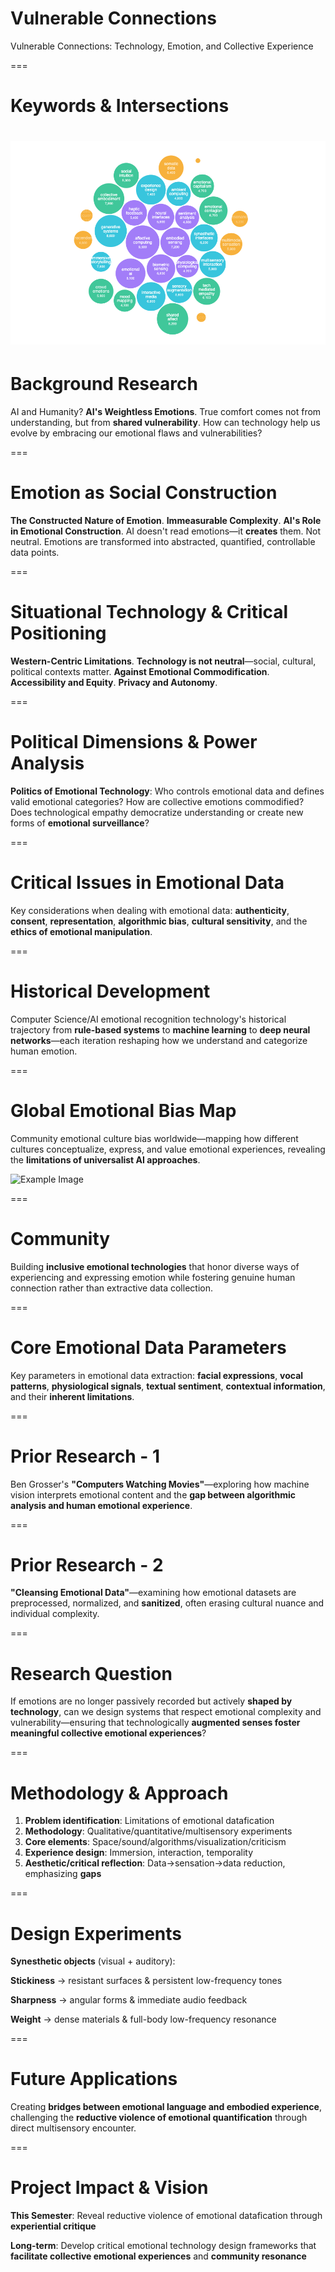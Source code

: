 # Vulnerable Connections
Vulnerable Connections: Technology, Emotion, and Collective Experience

===

# Keywords & Intersections
![Keywords](keyword.png)
===

# Background Research
AI and Humanity? **AI's Weightless Emotions**. True comfort comes not from understanding, but from **shared vulnerability**. How can technology help us evolve by embracing our emotional flaws and vulnerabilities?

===

# Emotion as Social Construction
**The Constructed Nature of Emotion**. **Immeasurable Complexity**. **AI's Role in Emotional Construction**. AI doesn't read emotions—it **creates** them. Not neutral. Emotions are transformed into abstracted, quantified, controllable data points.

===

# Situational Technology & Critical Positioning
**Western-Centric Limitations**. **Technology is not neutral**—social, cultural, political contexts matter. **Against Emotional Commodification**. **Accessibility and Equity**. **Privacy and Autonomy**.

===

# Political Dimensions & Power Analysis
**Politics of Emotional Technology**: Who controls emotional data and defines valid emotional categories? How are collective emotions commodified? Does technological empathy democratize understanding or create new forms of **emotional surveillance**?

===

# Critical Issues in Emotional Data
Key considerations when dealing with emotional data: **authenticity**, **consent**, **representation**, **algorithmic bias**, **cultural sensitivity**, and the **ethics of emotional manipulation**.

===

# Historical Development
Computer Science/AI emotional recognition technology's historical trajectory from **rule-based systems** to **machine learning** to **deep neural networks**—each iteration reshaping how we understand and categorize human emotion.

===

# Global Emotional Bias Map
Community emotional culture bias worldwide—mapping how different cultures conceptualize, express, and value emotional experiences, revealing the **limitations of universalist AI approaches**.

![Example Image](https://via.placeholder.com/600x300/4ecdc4/ffffff?text=Global+Emotional+Bias+Map)

===

# Community
Building **inclusive emotional technologies** that honor diverse ways of experiencing and expressing emotion while fostering genuine human connection rather than extractive data collection.

===

# Core Emotional Data Parameters
Key parameters in emotional data extraction: **facial expressions**, **vocal patterns**, **physiological signals**, **textual sentiment**, **contextual information**, and their **inherent limitations**.

===

# Prior Research - 1
Ben Grosser's **"Computers Watching Movies"**—exploring how machine vision interprets emotional content and the **gap between algorithmic analysis and human emotional experience**.

===

# Prior Research - 2
**"Cleansing Emotional Data"**—examining how emotional datasets are preprocessed, normalized, and **sanitized**, often erasing cultural nuance and individual complexity.

===

# Research Question
If emotions are no longer passively recorded but actively **shaped by technology**, can we design systems that respect emotional complexity and vulnerability—ensuring that technologically **augmented senses foster meaningful collective emotional experiences**?

===

# Methodology & Approach
1. **Problem identification**: Limitations of emotional datafication
2. **Methodology**: Qualitative/quantitative/multisensory experiments  
3. **Core elements**: Space/sound/algorithms/visualization/criticism
4. **Experience design**: Immersion, interaction, temporality
5. **Aesthetic/critical reflection**: Data→sensation→data reduction, emphasizing **gaps**

===

# Design Experiments
**Synesthetic objects** (visual + auditory): 

**Stickiness** → resistant surfaces & persistent low-frequency tones

**Sharpness** → angular forms & immediate audio feedback

**Weight** → dense materials & full-body low-frequency resonance

===

# Future Applications
Creating **bridges between emotional language and embodied experience**, challenging the **reductive violence of emotional quantification** through direct multisensory encounter.

===

# Project Impact & Vision
**This Semester**: Reveal reductive violence of emotional datafication through **experiential critique**

**Long-term**: Develop critical emotional technology design frameworks that **facilitate collective emotional experiences** and **community resonance**